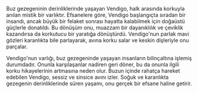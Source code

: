 Buz gezegeninin derinliklerinde yaşayan Vendigo, halk arasında korkuyla anılan mistik bir varlıktır. Efsanelere göre, Vendigo başlangıçta sıradan bir insandı, ancak büyük bir felaket sonrası hayatta kalabilmek için doğaüstü güçlerle donatıldı. Bu dönüşüm onu, muazzam bir dayanıklılık ve çeviklik kazandırsa da korkutucu bir yaratığa dönüştürdü. Vendigo'nun parlak mavi gözleri karanlıkta bile parlayarak, avına korku salar ve keskin dişleriyle onu parçalar.

Vendigo'nun varlığı, buz gezegeninde yaşayan insanların bilinçaltına işlemiş durumdadır. Onunla karşılaşanlar nadiren geri döner, bu da onunla ilgili korku hikayelerinin artmasına neden olur. Buzun içinde rahatça hareket edebilen Vendigo, sessiz ve sinsice avını izler. Soğuk ve karanlıkta gezegenin derinliklerinde süren yaşamı, onu gerçek bir efsane haline getirir.
